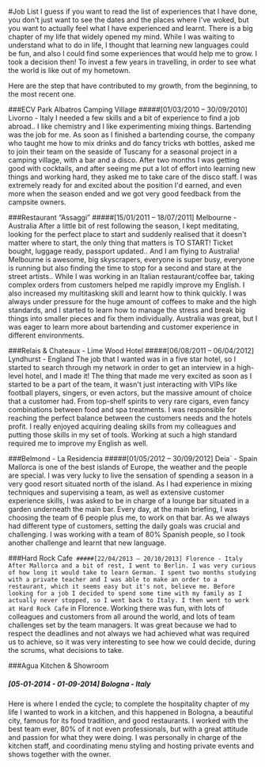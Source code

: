 #Job List
I guess if you want to read the list of experiences that I have done, you don't just want to see the dates and the places where I've woked, but you want to actually feel what I have experienced and learnt. There is a big chapter of my life that widely opened my mind. 
While I was waiting to understand what to do in life, I thought that learning new languages could be fun, and also I could find some experiences that would help me to grow.
I took a decision then! To invest a few years in travelling, in order to see what the world is like out of my hometown.

Here are the step that have contributed to my growth, from the beginning, to the most recent one.

###ECV Park Albatros Camping Village
#####[01/03/2010 – 30/09/2010] Livorno - Italy
I needed a few skills and a bit of experience to find a job abroad..
I like chemistry and I like experimenting mixing things. Bartending was the job for me.
As soon as I finished a bartending course, the company who taught me how to mix drinks and do fancy tricks wth bottles, asked me to join their team on the seaside of Tuscany for a seasonal project in a camping village, with a bar and a disco.
After two months I was getting good with cocktails, and after seeing me put a lot of effort into learning new things and working hard, they asked me to take care of the disco staff. I was extremely ready for and excited about the position I'd earned, and even more when the season ended and we got very good feedback from the campsite owners.

###Restaurant “Assaggi”
#####[15/01/2011 – 18/07/2011] Melbourne - Australia
After a little bit of rest following the season, I kept meditating, looking for the perfect place to start and suddenly realised that it doesn't matter where to start, the only thing that matters is TO START!
Ticket bought, luggage ready, passport updated.. And I am flying to Australia!
Melbourne is awesome, big skyscrapers, everyone is super busy, everyone is running but also finding the time to stop for a second and stare at the street artists..
While I was working in an Italian restaurant/coffee bar, taking complex orders from customers helped me rapidly improve my English. I also increased my multitasking skill and learnt how to think quickly. I was always under pressure for the huge amount of coffees to make and the high standards, and I started to learn how to manage the stress and break big things into smaller pieces and fix them individually.
Australia was great, but I was eager to learn more about bartending and customer experience in different environments.

###Relais & Chateaux - Lime Wood Hotel
#####[06/08/2011 – 06/04/2012] Lyndhurst - England
The job that I wanted was in a five star hotel, so I started to search through my network in order to get an interview in a high-level hotel, and I made it!
The thing that made me very excited as soon as I started to be a part of the team, it wasn't just interacting with VIPs like  football players, singers, or even actors, but the massive amount of choice that a customer had. From top-shelf spirits to very rare cigars, even fancy combinations between food and spa treatments. I was responsible for reaching the perfect balance between the customers needs and the hotels profit. I really enjoyed acquiring dealing skills from my colleagues and putting those skills in my set of tools. Working at such a high standard required me to improve my English as well.

###Belmond - La Residencia
#####[01/05/2012 – 30/09/2012] Deia` - Spain
Mallorca is one of the best islands of Europe, the weather and the people are special.
I was very lucky to live the sensation of spending a season in a very good resort situated north of the island.
As I had experience in mixing techniques and supervising a team, as well as extensive customer experience skills, I was asked to be in charge of a lounge bar situated in a garden underneath the main bar.
Every day, at the main briefing, I was choosing the team of 6 people plus me, to work on that bar.
As we always had different type of customers, setting the daily goals was crucial and challenging.
I was working with a team of 80% Spanish people, so I took another challenge and learnt that new language.

###Hard Rock Cafe`
#####[22/04/2013 – 20/10/2013] Florence - Italy
After Mallorca and a bit of rest, I went to Berlin. I was very curious of how long it would take to learn German. I spent two months studying with a private teacher and I was able to make an order to a restaurant, which it seems easy but it's not, believe me. Before looking for a job I decided to spend some time with my family as I actually never stopped, so I went back to Italy. I then went to work at Hard Rock Cafe` in Florence.
Working there was fun, with lots of colleagues and customers from all around the world, and lots of team challenges set by the team managers. It was great because we had to respect the deadlines and not always we had achieved what was required us to achieve, so it was very interesting to see how we could decide, during the scrums, what decisions to take.

###Agua Kitchen & Showroom
##### [05-01-2014 - 01-09-2014] Bologna - Italy
Here is where I ended the cycle; to complete the hospitality chapter of my life I wanted to work in a kitchen, and this happened in Bologna, a beautiful city, famous for its food tradition, and good restaurants.
I worked with the best team ever, 80% of it not even professionals, but with a great attitude and passion for what they were doing. I was personally in charge of the kitchen staff, and coordinating menu styling and hosting private events and shows together with the owner.
